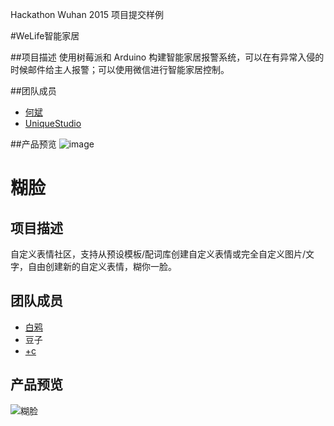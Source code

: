 Hackathon Wuhan 2015 项目提交样例

#WeLife智能家居

##项目描述
使用树莓派和 Arduino 构建智能家居报警系统，可以在有异常入侵的时候邮件给主人报警；可以使用微信进行智能家居控制。

##团队成员
* [何斌](https://github.com/binhe22)
* [UniqueStudio](https://github.com/UniqueStudio)

##产品预览
![image](https://raw.githubusercontent.com/binhe22/HackWuhan2015/master/pics/hackwuhan.png)

# 糊脸

## 项目描述

自定义表情社区，支持从预设模板/配词库创建自定义表情或完全自定义图片/文字，自由创建新的自定义表情，糊你一脸。

## 团队成员

* [白鸦](https://github.com/WhiteCrow)
* 豆子
* [+c](https://github.com/mojacc)

## 产品预览

![糊脸](https://raw.githubusercontent.com/mojacc/HackWuhan2015/master/pics/preview.jpg)